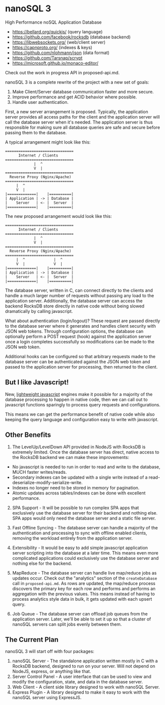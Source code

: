 # nanoSQL 3

High Performance noSQL Application Database

- https://bellard.org/quickjs/ (query language)
- https://github.com/facebook/rocksdb (database backend)
- https://libwebsockets.org/ (web/client server)
- https://capnproto.org/ (indexes & keys)
- https://github.com/nlohmann/json (data format)
- https://github.com/Tarsnap/scrypt
- https://microsoft.github.io/monaco-editor/

Check out the work in progress API in proposed-api.md.

nanoSQL 3 is a complete rewrite of the project with a new set of goals:

1. Make Client/Server database communication faster and more secure.
2. Improve performance and get ACID behavior where possible.
3. Handle user authentication.

First, a new server arrangement is proposed.  Typically, the application server provides all access paths for the client and the application server will call the database server when it's needed.  The application server is thus responsible for making sure all database queries are safe and secure before passing them to the database.

A typical arrangement might look like this:

```
===============================
      Internet / Clients
===============================
             |  ^
             V  |
===============================
  Reverse Proxy (Nginx/Apache)
===============================
     |  ^       
     V  |           
|=============|    |==========|
| Application | -> | Database |
|    Server   | <- |  Server  |
|=============|    |==========|
```

The new proposed arrangement would look like this:

```
===============================
      Internet / Clients
===============================
             |  ^
             V  |
===============================
  Reverse Proxy (Nginx/Apache)
===============================
     |  ^             |  ^
     V  |             V  |
|=============|    |==========|
| Application | -> | Database |
|    Server   | <- |  Server  |
|=============|    |==========|
```

The database server, written in C, can connect directly to the clients and handle a much larger number of requests without passing any load to the application server.  Additionally, the database server can access the backend RocksDB store directly in native code without being slowed dramatically by calling javascript.

What about authentication (login/logout)?  These request are passed directly to the database server where it generates and handles client security with JSON web tokens.  Through configuration options, the database can optionally perform a POST request (hook) against the application server once a login completes successfully so modifications can be made to the JSON web token.  

Additional hooks can be configured so that arbitrary requests made to the database server can be authenticated against the JSON web token and passed to the application server for processing, then returned to the client.

## But I like Javascript!

New, [lightweight javascript](https://bellard.org/quickjs/) engines make it possible for a majority of the database processing to happen in native code, then we can call out to javascript functions sparingly to process query requests and configurations.

This means we can get the performance benefit of native code while also keeping the query language and configuration easy to write with javascript.

## Other Benefits

1. The LevelUp/LevelDown API provided in NodeJS with RocksDB is extremely limited.  Once the database server has direct, native access to the RocksDB backend we can make these improvements:
- No javascript is needed to run in order to read and write to the database, MUCH faster writes/reads.
- Secondary indexes can be updated with a single write instead of a read-deserialize-modify-serialize-write.
- Indexes no longer need to be stored in memory for pagination.
- Atomic updates across tables/indexes can be done with excellent performance.

2. SPA Support - It will be possible to run complex SPA apps that exclusively use the database server for their backend and nothing else.  SPA apps would only need the database server and a static file server.

3. Fast Offline Syncing - The database server can handle a majority of the authentication and processing to sync with offline enabled clients, removing the workload entirely from the application server.

4. Extensibility - It would be easy to add simple javascript application server scripting into the database at a later time.  This means even more complicated applications could exclusively use the database server and nothing else for the backend. 

5. MapReduce - The database server can handle live map/reduce jobs as updates occur.  Check out the "analytics" section of the `createDatabase` call in `proposed-api.md`.  As rows are updated, the map/reduce process discovers the primary key for each row and performs and performs an aggregation with the previous values.  This means instead of having to process analytics style data in bulk, it gets updated with each upsert query.

6. Job Queue - The database server can offload job queues from the application server.  Later, we'll be able to set it up so that a cluster of nanoSQL servers can split jobs evenly between them.

## The Current Plan
nanoSQL 3 will start off with four packages:
1. nanoSQL Server - The standalone application written mostly in C with a RocksDB backend, designed to run on your server.  Will not depend on NodeJS, express, or anything like that.
2. Server Control Panel - A user interface that can be used to view and modify the configuration, state, and data in the database server.
3. Web Client - A client side library designed to work with nanoSQL Server.
4. Express Plugin - A library designed to make it easy to work with the nanoSQL server using ExpressJS.
